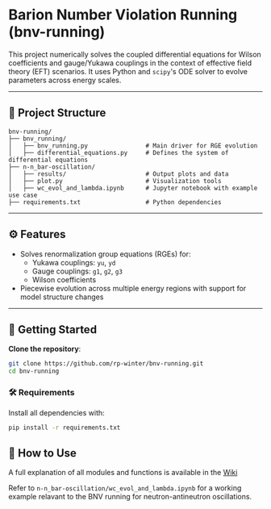 # Barion Number Violation Running (bnv-running)

This project numerically solves the coupled differential equations for Wilson coefficients and gauge/Yukawa couplings in the context of effective field theory (EFT) scenarios. It uses Python and `scipy`'s ODE solver to evolve parameters across energy scales.

---

## 📁 Project Structure
```
bnv-running/
├── bnv_running/ 
│   ├── bnv_running.py                # Main driver for RGE evolution
│   ├── differential_equations.py     # Defines the system of differential equations
├── n-n_bar-oscillation/
│   ├── results/                      # Output plots and data
│   ├── plot.py                       # Visualization tools
│   ├── wc_evol_and_lambda.ipynb      # Jupyter notebook with example use case
├── requirements.txt                  # Python dependencies

```
---

## ⚙️ Features

- Solves renormalization group equations (RGEs) for:  
  - Yukawa couplings: `yu`, `yd`  
  - Gauge couplings: `g1`, `g2`, `g3`  
  - Wilson coefficients  
- Piecewise evolution across multiple energy regions with support for model structure changes  

---

## 🚀 Getting Started
**Clone the repository**:
   ```bash
   git clone https://github.com/rp-winter/bnv-running.git
   cd bnv-running
   ```

### 🛠️ Requirements

Install all dependencies with:

```bash
pip install -r requirements.txt
```

## 🚀 How to Use

A full explanation of all modules and functions is available in the [Wiki](https://github.com/rp-winter/bnv-running/wiki)


Refer to ```n-n_bar-oscillation/wc_evol_and_lambda.ipynb``` for a working example relavant to the BNV running for neutron-antineutron oscillations.
